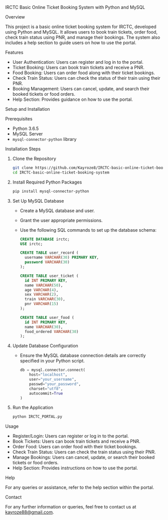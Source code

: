 IRCTC Basic Online Ticket Booking System with Python and MySQL

 
 Overview

This project is a basic online ticket booking system for IRCTC, developed using Python and MySQL. It allows users to book train tickets, order food, check train status using PNR, and manage their bookings. 
The system also includes a help section to guide users on how to use the portal.

 Features

- User Authentication: Users can register and log in to the portal.
- Ticket Booking: Users can book train tickets and receive a PNR.
- Food Booking: Users can order food along with their ticket bookings.
- Check Train Status: Users can check the status of their train using their PNR.
- Booking Management: Users can cancel, update, and search their booked tickets or food orders.
- Help Section: Provides guidance on how to use the portal.

 Setup and Installation

 Prerequisites

- Python 3.6.5
- MySQL Server
- `mysql-connector-python` library

 Installation Steps

1. Clone the Repository
   ```bash
   git clone https://github.com/Kayroze8/IRCTC-basic-online-ticket-booking-system.git
   cd IRCTC-basic-online-ticket-booking-system
   ```

2. Install Required Python Packages
   ```bash
   pip install mysql-connector-python
   ```

3. Set Up MySQL Database
   - Create a MySQL database and user.
   - Grant the user appropriate permissions.
   - Use the following SQL commands to set up the database schema:

     ```sql
     CREATE DATABASE irctc;
     USE irctc;

     CREATE TABLE user_record (
       username VARCHAR(30) PRIMARY KEY,
       password VARCHAR(30)
     );

     CREATE TABLE user_ticket (
       id INT PRIMARY KEY,
       name VARCHAR(50),
       age VARCHAR(4),
       sex VARCHAR(2),
       train VARCHAR(30),
       pnr VARCHAR(15)
     );

     CREATE TABLE user_food (
       id INT PRIMARY KEY,
       name VARCHAR(30),
       food_ordered VARCHAR(30)
     );
     ```

4. Update Database Configuration
   - Ensure the MySQL database connection details are correctly specified in your Python script.

     ```python
     db = mysql.connector.connect(
         host="localhost",
         user="your_username",
         passwd="your_password",
         charset="utf8",
         autocommit=True
     )
     ```

5. Run the Application
   ```bash
   python IRCTC_PORTAL.py
   ```



 Usage

- Register/Login: Users can register or log in to the portal.
- Book Tickets: Users can book train tickets and receive a PNR.
- Order Food: Users can order food with their ticket bookings.
- Check Train Status: Users can check the train status using their PNR.
- Manage Bookings: Users can cancel, update, or search their booked tickets or food orders.
- Help Section: Provides instructions on how to use the portal.

 Help

For any queries or assistance, refer to the help section within the portal.

 Contact

For any further information or queries, feel free to contact us at kayroze88@gmail.com.

